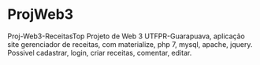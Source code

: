 # ProjWeb3
Proj-Web3-ReceitasTop Projeto de Web 3 UTFPR-Guarapuava, aplicação site gerenciador de receitas, com materialize, php 7, mysql, apache, jquery. Possivel cadastrar, login, criar receitas, comentar, editar.

